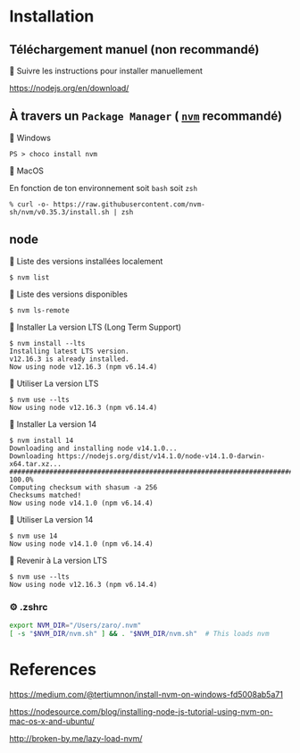 # Installation


## Téléchargement manuel (non recommandé)

:pushpin: Suivre les instructions pour installer manuellement 

https://nodejs.org/en/download/ 

## À travers un `Package Manager` ( [`nvm`](ttp://nvm.sh) recommandé)

:pushpin: Windows

```
PS > choco install nvm
```

:pushpin: MacOS

En fonction de ton environnement soit `bash` soit `zsh`

```
% curl -o- https://raw.githubusercontent.com/nvm-sh/nvm/v0.35.3/install.sh | zsh
```

## node

:pushpin: Liste des versions installées localement

```
$ nvm list
```

:pushpin: Liste des versions disponibles

```
$ nvm ls-remote
```

:pushpin: Installer La version LTS (Long Term Support)

```
$ nvm install --lts 
Installing latest LTS version.
v12.16.3 is already installed.
Now using node v12.16.3 (npm v6.14.4)
```

:pushpin: Utiliser La version LTS

```
$ nvm use --lts
Now using node v12.16.3 (npm v6.14.4)
```

:pushpin: Installer La version 14

```
$ nvm install 14       
Downloading and installing node v14.1.0...
Downloading https://nodejs.org/dist/v14.1.0/node-v14.1.0-darwin-x64.tar.xz...
############################################################################################################################################### 100.0%
Computing checksum with shasum -a 256
Checksums matched!
Now using node v14.1.0 (npm v6.14.4)
```

:pushpin: Utiliser La version 14

```
$ nvm use 14
Now using node v14.1.0 (npm v6.14.4)
```

:pushpin: Revenir à La version LTS

```
$ nvm use --lts
Now using node v12.16.3 (npm v6.14.4)
```

### :gear: .zshrc


```zsh
export NVM_DIR="/Users/zaro/.nvm"
[ -s "$NVM_DIR/nvm.sh" ] && . "$NVM_DIR/nvm.sh"  # This loads nvm
```

# References

https://medium.com/@tertiumnon/install-nvm-on-windows-fd5008ab5a71

https://nodesource.com/blog/installing-node-js-tutorial-using-nvm-on-mac-os-x-and-ubuntu/

http://broken-by.me/lazy-load-nvm/

